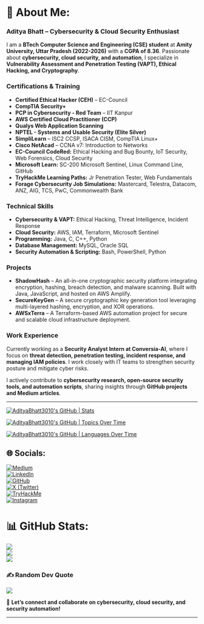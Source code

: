 # 💫 About Me:

### **Aditya Bhatt – Cybersecurity & Cloud Security Enthusiast**  

I am a **BTech Computer Science and Engineering (CSE) student** at **Amity University, Uttar Pradesh (2022-2026)** with a **CGPA of 8.36**. Passionate about **cybersecurity, cloud security, and automation**, I specialize in **Vulnerability Assessment and Penetration Testing (VAPT), Ethical Hacking, and Cryptography**.  

### **Certifications & Training**  
- **Certified Ethical Hacker (CEH)** – EC-Council  
- **CompTIA Security+**  
- **PCP in Cybersecurity - Red Team** – IIT Kanpur  
- **AWS Certified Cloud Practitioner (CCP)**  
- **Qualys Web Application Scanning**  
- **NPTEL - Systems and Usable Security (Elite Silver)**  
- **SimpliLearn** – ISC2 CCSP, ISACA CISM, CompTIA Linux+  
- **Cisco NetAcad** –  CCNA v7: Introduction to Networks
- **EC-Council CodeRed:** Ethical Hacking and Bug Bounty, IoT Security, Web Forensics, Cloud Security  
- **Microsoft Learn:** SC-200 Microsoft Sentinel, Linux Command Line, GitHub  
- **TryHackMe Learning Paths:** Jr Penetration Tester, Web Fundamentals  
- **Forage Cybersecurity Job Simulations:** Mastercard, Telestra, Datacom, ANZ, AIG, TCS, PwC, Commonwealth Bank  

### **Technical Skills**  
- **Cybersecurity & VAPT:** Ethical Hacking, Threat Intelligence, Incident Response  
- **Cloud Security:** AWS, IAM, Terraform, Microsoft Sentinel  
- **Programming:** Java, C, C++, Python  
- **Database Management:** MySQL, Oracle SQL  
- **Security Automation & Scripting:** Bash, PowerShell, Python  

### **Projects**  
- **ShadowHash** – An all-in-one cryptographic security platform integrating encryption, hashing, breach detection, and malware scanning. Built with Java, JavaScript, and hosted on AWS Amplify.  
- **SecureKeyGen** – A secure cryptographic key generation tool leveraging multi-layered hashing, encryption, and XOR operations.  
- **AWSxTerra** – A Terraform-based AWS automation project for secure and scalable cloud infrastructure deployment.  

### **Work Experience**  
Currently working as a **Security Analyst Intern at Conversia-AI**, where I focus on **threat detection, penetration testing, incident response, and managing IAM policies**. I work closely with IT teams to strengthen security posture and mitigate cyber risks.  

I actively contribute to **cybersecurity research, open-source security tools, and automation scripts**, sharing insights through **GitHub projects and Medium articles**.  

---

[![AdityaBhatt3010's GitHub | Stats](https://stats.quira.sh/AdityaBhatt3010/github?theme=dark)](https://quira.sh?utm_source=widgets&utm_campaign=AdityaBhatt3010)

[![AdityaBhatt3010's GitHub | Topics Over Time](https://stats.quira.sh/AdityaBhatt3010/topics-over-time?theme=dark)](https://quira.sh?utm_source=widgets&utm_campaign=AdityaBhatt3010)

[![AdityaBhatt3010's GitHub | Languages Over Time](https://stats.quira.sh/AdityaBhatt3010/languages-over-time?theme=dark)](https://quira.sh?utm_source=widgets&utm_campaign=AdityaBhatt3010)

## 🌐 Socials:
[![Medium](https://img.shields.io/badge/Medium-%2312100E.svg?logo=medium&logoColor=white)](https://medium.com/@info.adityabhatt3010) </br>
[![LinkedIn](https://img.shields.io/badge/LinkedIn-%230077B5.svg?logo=linkedin&logoColor=white)](https://www.linkedin.com/in/aditya-bhatt-b61868250/) </br>
[![GitHub](https://img.shields.io/badge/GitHub-%2312100E.svg?logo=github&logoColor=white)](https://github.com/AdityaBhatt3010) </br>
[![X (Twitter)](https://img.shields.io/badge/X-%23000000.svg?logo=Twitter&logoColor=white)](https://twitter.com/AdityaBhatt3010) </br>
[![TryHackMe](https://img.shields.io/badge/TryHackMe-%23red.svg?logo=tryhackme&logoColor=white)](https://tryhackme.com/p/info.adityabhatt) </br>
[![Instagram](https://img.shields.io/badge/Instagram-%23E4405F.svg?logo=Instagram&logoColor=white)](https://www.instagram.com/aditya_bhatt3010/) </br>

# 📊 GitHub Stats:
![](https://github-readme-stats.vercel.app/api?username=AdityaBhatt3010&theme=radical&hide_border=false&include_all_commits=false&count_private=true)<br/>
![](https://github-readme-streak-stats.herokuapp.com/?user=AdityaBhatt3010&theme=radical&hide_border=false)<br/>
![](https://github-readme-stats.vercel.app/api/top-langs/?username=AdityaBhatt3010&theme=radical&hide_border=false&include_all_commits=false&count_private=true&layout=pie&hide=html,css,javascript)

### ✍️ Random Dev Quote
![](https://quotes-github-readme.vercel.app/api?type=horizontal&theme=radical)

🚀 **Let’s connect and collaborate on cybersecurity, cloud security, and security automation!**  

---
